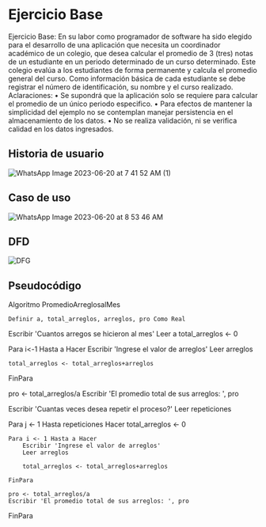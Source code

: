 # Ejercicio Base
Ejercicio Base:
En su labor como programador de software ha sido elegido para el desarrollo de una aplicación que 
necesita un coordinador académico de un colegio, que desea calcular el promedio de 3 (tres) notas de 
un estudiante en un periodo determinado de un curso determinado. Este colegio evalúa a los 
estudiantes de forma permanente y calcula el promedio general del curso. Como información básica 
de cada estudiante se debe registrar el número de identificación, su nombre y el curso realizado.
Aclaraciones: 
• Se supondrá que la aplicación solo se requiere para calcular el promedio de un único periodo 
especifico.
• Para efectos de mantener la simplicidad del ejemplo no se contemplan manejar persistencia 
en el almacenamiento de los datos.
• No se realiza validación, ni se verifica calidad en los datos ingresados.


## Historia de usuario 

![WhatsApp Image 2023-06-20 at 7 41 52 AM (1)](https://github.com/Julgame/ProyectoJP/assets/136615870/55d81b23-ddef-4480-a385-c4beed7128b2)


## Caso de uso

![WhatsApp Image 2023-06-20 at 8 53 46 AM](https://github.com/Julgame/ProyectoJP/assets/136615870/38b2a9f2-c635-4419-a990-27fea532ee30)


## DFD

![DFG](https://github.com/Julgame/ProyectoJP/assets/136615870/fb60eb61-9c1c-4fc3-b36a-341a1fda78aa)


## Pseudocódigo
  Algoritmo PromedioArreglosalMes

  
	Definir a, total_arreglos, arreglos, pro Como Real

Escribir 'Cuantos arregos se hicieron al mes'
Leer a
total_arreglos <- 0

Para i<-1 Hasta a Hacer
	Escribir 'Ingrese el valor de arreglos'
	Leer arreglos

	total_arreglos <- total_arreglos+arreglos

FinPara

pro <- total_arreglos/a
Escribir 'El promedio total de sus arreglos: ', pro

Escribir 'Cuantas veces desea repetir el proceso?'
Leer repeticiones

Para j <- 1 Hasta repeticiones Hacer
    total_arreglos <- 0

    Para i <- 1 Hasta a Hacer
        Escribir 'Ingrese el valor de arreglos'
        Leer arreglos

        total_arreglos <- total_arreglos+arreglos

    FinPara

    pro <- total_arreglos/a
    Escribir 'El promedio total de sus arreglos: ', pro

FinPara

